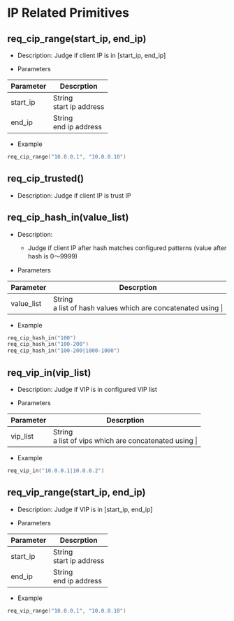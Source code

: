 # IP Related Primitives

## req_cip_range(start_ip, end_ip)
* Description: Judge if client IP is in [start_ip, end_ip]

* Parameters

| Parameter | Descrption |
| --------- | ---------- |
| start_ip| String<br>start ip address | 
| end_ip| String<br>end ip address | 

* Example

```go
req_cip_range("10.0.0.1", "10.0.0.10")
```

## req_cip_trusted()
* Description: Judge if client IP is trust IP

## req_cip_hash_in(value_list)
* Description:
  - Judge if client IP after hash matches configured patterns (value after hash is 0～9999)

* Parameters

| Parameter | Descrption |
| --------- | ---------- |
| value_list | String<br>a list of hash values which are concatenated using &#124; |

* Example

```go
req_cip_hash_in("100")
req_cip_hash_in("100-200")
req_cip_hash_in("100-200|1000-1000")
```

## req_vip_in(vip_list)
* Description: Judge if VIP is in configured VIP list

* Parameters

| Parameter | Descrption |
| --------- | ---------- |
| vip_list | String<br>a list of vips which are concatenated using &#124; |

* Example

```go
req_vip_in("10.0.0.1|10.0.0.2")
```

## req_vip_range(start_ip, end_ip)
* Description: Judge if VIP is in [start_ip, end_ip]

* Parameters

| Parameter | Descrption |
| --------- | ---------- |
| start_ip| String<br>start ip address | 
| end_ip| String<br>end ip address | 

* Example

```go
req_vip_range("10.0.0.1", "10.0.0.10")
```
